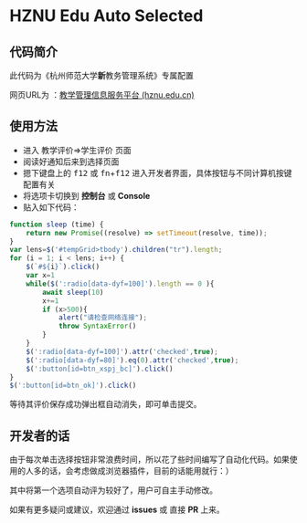 # HZNU Edu Auto Selected

## 代码简介

此代码为《杭州师范大学**新**教务管理系统》专属配置

网页URL为 ：[教学管理信息服务平台 (hznu.edu.cn)](http://jwxt.hznu.edu.cn/jwglxt/xtgl/login_slogin.html)

## 使用方法

- 进入 教学评价=>学生评价 页面
- 阅读好通知后来到选择页面
- 摁下键盘上的 <kbd>f12</kbd> 或 <kbd>fn</kbd>+<kbd>f12</kbd> 进入开发者界面，具体按钮与不同计算机按键配置有关
- 将选项卡切换到 **控制台** 或 **Console**
- 贴入如下代码：

```js
function sleep (time) {
    return new Promise((resolve) => setTimeout(resolve, time));
}
var lens=$('#tempGrid>tbody').children("tr").length;
for (i = 1; i < lens; i++) {
    $(`#${i}`).click()
    var x=1
    while($(':radio[data-dyf=100]').length == 0 ){
        await sleep(10)
        x+=1
        if (x>500){
            alert("请检查网络连接");
            throw SyntaxError()
        }
    }
    $(':radio[data-dyf=100]').attr('checked',true);
    $(':radio[data-dyf=80]').eq(0).attr('checked',true);
    $(':button[id=btn_xspj_bc]').click()
}
$(':button[id=btn_ok]').click()
```

等待其评价保存成功弹出框自动消失，即可单击提交。

## 开发者的话

由于每次单击选择按钮非常浪费时间，所以花了些时间编写了自动化代码。如果使用的人多的话，会考虑做成浏览器插件，目前的话能用就行：）

其中将第一个选项自动评为较好了，用户可自主手动修改。

如果有更多疑问或建议，欢迎通过 **issues** 或 直接 **PR** 上来。


